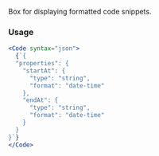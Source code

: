 Box for displaying formatted code snippets.

### Usage

```jsx
<Code syntax="json">
  {`{
  "properties": {
    "startAt": {
      "type": "string",
      "format": "date-time"
    },
    "endAt": {
      "type": "string",
      "format": "date-time"
    }
  }
}`}
</Code>
```
